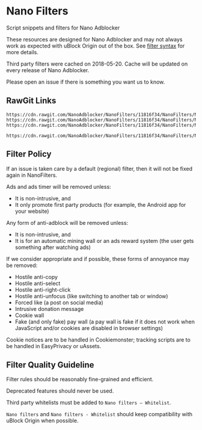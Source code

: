 # Nano Filters

Script snippets and filters for Nano Adblocker

These resources are designed for Nano Adblocker and may not always work as
expected with uBlock Origin out of the box. See
[filter syntax](https://github.com/NanoAdblocker/NanoCore/blob/master/notes/filter-syntax.MD#filter-syntax)
for more details.

Third party filters were cached on 2018-05-20. Cache will be updated on every
release of Nano Adblocker.

Please open an issue if there is something you want us to know.

## RawGit Links

```
https://cdn.rawgit.com/NanoAdblocker/NanoFilters/11816f34/NanoFilters/NanoBase.txt
https://cdn.rawgit.com/NanoAdblocker/NanoFilters/11816f34/NanoFilters/NanoAnnoyance.txt
https://cdn.rawgit.com/NanoAdblocker/NanoFilters/11816f34/NanoFilters/NanoWhitelist.txt

https://cdn.rawgit.com/NanoAdblocker/NanoFilters/11816f34/NanoFilters/NanoResources.txt
```

## Filter Policy

If an issue is taken care by a default (regional) filter, then it will not be
fixed again in NanoFilters.

Ads and ads timer will be removed unless:
- It is non-intrusive, and
- It only promote first party products (for example, the Android app for your
  website)

Any form of anti-adblock will be removed unless:
- It is non-intrusive, and
- It is for an automatic mining wall or an ads reward system (the user gets
  something after watching ads)

If we consider appropriate and if possible, these forms of annoyance may be
removed:
- Hostile anti-copy
- Hostile anti-select
- Hostile anti-right-click
- Hostile anti-unfocus (like switching to another tab or window)
- Forced like (a post on social media)
- Intrusive donation message
- Cookie wall
- Fake (and only fake) pay wall (a pay wall is fake if it does not work when
  JavaScript and/or cookies are disabled in browser settings)

Cookie notices are to be handled in Cookiemonster; tracking scripts are to be
handled in EasyPrivacy or uAssets.

## Filter Quality Guideline

Filter rules should be reasonably fine-grained and efficient.

Deprecated features should never be used.

Third party whitelists must be added to `Nano filters – Whitelist`.

`Nano filters` and `Nano filters - Whitelist` should keep compatibility with
uBlock Origin when possible.
